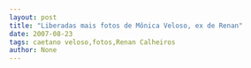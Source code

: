 ```yaml
---
layout: post
title: "Liberadas mais fotos de Mônica Veloso, ex de Renan"
date: 2007-08-23
tags: caetano veloso,fotos,Renan Calheiros
author: None
---
```

 